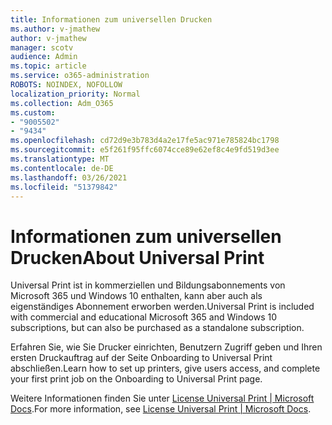 ```yaml
---
title: Informationen zum universellen Drucken
ms.author: v-jmathew
author: v-jmathew
manager: scotv
audience: Admin
ms.topic: article
ms.service: o365-administration
ROBOTS: NOINDEX, NOFOLLOW
localization_priority: Normal
ms.collection: Adm_O365
ms.custom:
- "9005502"
- "9434"
ms.openlocfilehash: cd72d9e3b783d4a2e17fe5ac971e785824bc1798
ms.sourcegitcommit: e5f261f95ffc6074cce89e62ef8c4e9fd519d3ee
ms.translationtype: MT
ms.contentlocale: de-DE
ms.lasthandoff: 03/26/2021
ms.locfileid: "51379842"
---
```

# <a name="about-universal-print"></a><span data-ttu-id="8fd04-102">Informationen zum universellen Drucken</span><span class="sxs-lookup"><span data-stu-id="8fd04-102">About Universal Print</span></span>

<span data-ttu-id="8fd04-103">Universal Print ist in kommerziellen und Bildungsabonnements von Microsoft 365 und Windows 10 enthalten, kann aber auch als eigenständiges Abonnement erworben werden.</span><span class="sxs-lookup"><span data-stu-id="8fd04-103">Universal Print is included with commercial and educational Microsoft 365 and Windows 10 subscriptions, but can also be purchased as a standalone subscription.</span></span>

<span data-ttu-id="8fd04-104">Erfahren Sie, wie Sie Drucker einrichten, Benutzern Zugriff geben und Ihren ersten Druckauftrag auf der Seite Onboarding to Universal Print abschließen.</span><span class="sxs-lookup"><span data-stu-id="8fd04-104">Learn how to set up printers, give users access, and complete your first print job on the Onboarding to Universal Print page.</span></span>

<span data-ttu-id="8fd04-105">Weitere Informationen finden Sie unter [License Universal Print | Microsoft Docs](https://docs.microsoft.com/universal-print/fundamentals/universal-print-license).</span><span class="sxs-lookup"><span data-stu-id="8fd04-105">For more information, see [License Universal Print | Microsoft Docs](https://docs.microsoft.com/universal-print/fundamentals/universal-print-license).</span></span>
